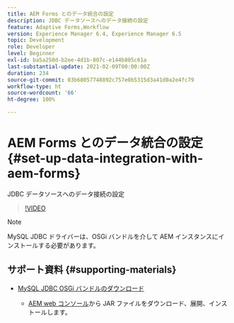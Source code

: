 ```yaml
---
title: AEM Forms とのデータ統合の設定
description: JDBC データソースへのデータ接続の設定
feature: Adaptive Forms,Workflow
version: Experience Manager 6.4, Experience Manager 6.5
topic: Development
role: Developer
level: Beginner
exl-id: ba5a250d-b2ee-4d1b-807c-e144b805c61a
last-substantial-update: 2021-02-09T00:00:00Z
duration: 234
source-git-commit: 03b68057748892c757e0b5315d3a41d0a2e4fc79
workflow-type: ht
source-wordcount: '66'
ht-degree: 100%

---
```


# AEM Forms とのデータ統合の設定 {#set-up-data-integration-with-aem-forms}

JDBC データソースへのデータ接続の設定

>[!VIDEO](https://video.tv.adobe.com/v/17724?quality=12&learn=on)

>[!NOTE]
>
>MySQL JDBC ドライバーは、OSGi バンドルを介して AEM インスタンスにインストールする必要があります。

## サポート資料 {#supporting-materials}

* [MySQL JDBC OSGi バンドルのダウンロード](https://dev.mysql.com/downloads/connector/j/)

   *  [AEM web コンソール](http://localhost:4502/system/console/bundles)から JAR ファイルをダウンロード、展開、インストールします。

